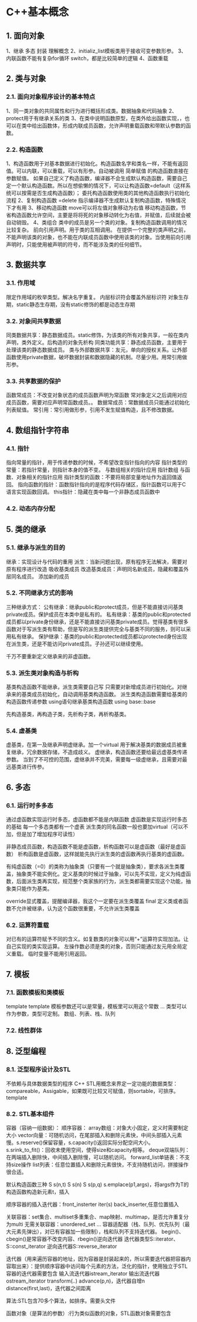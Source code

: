 # C++基本概念

## 1. 面向对象
1、继承 多态 封装 理解概念
2、initializ_list模板类用于接收可变参数形参。
3、内联函数不能有复杂for循环 switch，都是比较简单的逻辑
4、函数重载

## 2. 类与对象
### 2.1. 面向对象程序设计的基本特点
1、同一类对象的共同属性和行为进行概括形成类。数据抽象和代码抽象
2、protect用于有继承关系的类
3、在类中说明函数原型，在类外给出函数实现，，也可以在类中给出函数体，形成内联成员函数，允许声明重载函数和带默认参数的函数。
### 2.2. 构造函数
1、构造函数用于对基本数据进行初始化。构造函数名字和类名一样，不能有返回值。可以内联，可以重载，可以有形参。自动被调用
简单赋值 的构造函数直接在参数赋值。
如果自己定义了构造函数，编译器不会生成默认构造函数，需要自己定一个默认构造函数。所以在想偷懒的情况下，可以让构造函数=default（这样系统可以按需是否生成构造函数）；
委托构造函数使用类的其他构造函数执行初始化流程
2、复制构造函数
=delete 指示编译器不生成默认复制构造函数，特殊情况下才有用
3、移动构造函数
move可以将左值对象移动为右值
移动构造函数，节省构造函数允许空间，主要是将将死的对象移动转化为右值，并赋值，后续就会被自动销毁。
4、类组合
类中的成员是另一个类的对象。复制构造函数调用的情况比较复杂。
前向引用声明。用于类的互相调用。
在提供一个完整的类声明之前，不能声明该类的对象，也不能在内联成员函数中使用该类的对象。当使用前向引用声明时，只能使用被声明的符号，而不能涉及类的任何细节。

## 3. 数据共享
### 3.1. 作用域
限定作用域的枚举类型。解决名字重复。
内层标识符会覆盖外层标识符
对象生存期，static静态生存期，没有static修饰的都是动态生存期
### 3.2. 对象间共享数据
同类数据共享：静态数据成员。static修饰，为该类的所有对象共享，一般在类内声明，类外定义。后构造的对象先析构
同类功能共享：静态成员函数，主要用于处理该类的静态数据成员。
类与外部数据共享：友元，单向的授权关系。让外部函数使用private数据，破坏数据封装和数据隐藏的机制。尽量少用。用常引用做形参。
### 3.3. 共享数据的保护
函数常成员：不改变对象状态的成员函数声明为常函数
常对象定义之后调用对应成员函数，需要对应声明常函数成员。。
数据常成员：常数据成员只能通过初始化列表赋值。
常引用：常引用做形参，引用不发生赋值构造，且不修改数据。


## 4. 数组指针字符串
### 4.1. 指针
指向常量的指针，用于传递参数的时候，不希望改变指针指向的内容
指针类型的常量：若指针常量，则指针本身的值不变。
与数组相关的指针应用
指针数组
与函数、对象相关的指针应用
指针类型的函数：不要将局部变量地址作为返回值返回。
指向函数的指针：函数指针指向的是程序代码存储区，指针函数可以用于C语言实现函数回调。
this指针：隐藏在类中每一个非静态成员函数中

### 4.2. 动态内存分配

## 5. 类的继承
### 5.1. 继承与派生的目的
继承：实现设计与代码的重用
派生：当新问题出现，原有程序无法解决，需要对原有程序进行改造
吸收基类成员
改造基类成员：声明同名新成员，隐藏和覆盖外层同名成员。
添加新的成员

### 5.2. 不同继承方式的影响
三种继承方式：
公有继承：继承public和protect成员，但是不能直接访问基类private成员。保护成员在本类中是私有的。
私有继承：基类的public和protected成员都以private身份继承，还是不能直接访问基类private成员。觉得基类有很多函数对于写派生类有帮助，但是写的派生类提供完全与基类不同的服务，则可以采用私有继承。
保护继承：基类的public和protected成员都以protected身份出现在派生类，还是不能访问private成员。子孙还可以继续使用。

千万不要重新定义继承来的非虚函数。

### 5.3. 派生类对象构造与析构
基类构造函数不能继承，派生类需要自己写
只需要对新增成员进行初始化。对继承来的基类成员初始化，自动调用基类构造函数。
派生类构造函数需要给基类的构造函数传递参数
using语句继承基类构造函数 using base::base

先构造基类，再构造子类，先析构子类，再析构基类。
### 5.4. 虚基类
虚基类，在第一及继承声明虚继承。加一个virtual
用于解决基类的数据成员被重复继承，冗余数据存储，不造成歧义。
虚继承，构造函数还要给最远虚基类传递参数。
当到了不可控的范围，虚继承并不完美，需要每一级虚继承，且需要对最远基类进行传参。

## 6. 多态
### 6.1. 运行时多多态
通过虚函数实现运行时多态，虚函数都不能是内联函数
虚函数是实现运行时多态的基础
每一个多态类都有一个虚表 
派生类的同名函数一般也要加virtual（可以不加，但是加了增加程序可读性）

非静态成员函数，构造函数不能是虚函数，析构函数可以是虚函数（最好是虚函数）
析构函数是虚函数，这样就能先执行派生类的虚函数再执行基类的虚函数。

有纯虚函数（=0）的类称为抽象类（只要有一个就是抽象类），要求各派生类覆盖，抽象类不能实例化。定义基类的时候过于抽象，可以先不实现，定义为纯虚函数，后面派生类再实现，规范整个类家族的行为，派生类都需要实现这个功能，抽象类只能作为基类。

override显式覆盖，提醒编译器，我这个一定要在派生类覆盖
final 定义类或者函数不允许被继承，认为这个函数很重要，不允许派生类覆盖

### 6.2. 运算符重载
对已有的运算符赋予不同的含义。如复数类的对象可以用“+”运算符实现加法。让自己实现的类实现运算。
左操作数必须是类的对象，否则只能通过友元用全局定义重载。
临时变量不能用引用返回。

## 7. 模板
### 7.1. 函数模板和类模板
template<typename T>
template<class T>
模板参数还可以是常量，模板里可以用这个常数
...
类型可以作为参数，类型可定制。
数组、列表、栈、队列

### 7.2. 线性群体


## 8. 泛型编程
### 8.1. 泛型程序设计及STL
不依赖与具体数据类型的程序
C++ STL用概念来界定一定功能的数据类型： compareable，Assigable，如果既可比较又可赋值，则sortable，可排序。
template<typename Sortable>

### 8.2. STL基本组件
容器（容纳一组数据）：
顺序容器：
array数组：对象大小固定，定义时需要制定大小
vector向量：可随机访问，在尾部插入和删除元素快，中间头部插入元素慢。s.reserve()保留容量，s.capacity()返回实际分配空间大小。 s.srink_to_fit()：回收未使用空间，使得size和capacity相等。
deque双端队列：在两端插入删除快，中间插入删除慢，可以随机访问。
forward_list单链表：不支持size操作
list列表：任意位置插入和删除元素很快，不支持随机访问，拼接操作很合适。

默认构造函数三种 S s(n,t) S s(n)  S s(p,q)
s.emplace(p1,args)，将args作为T的构造函数构造新元素t，插入

顺序容器的插入迭代器：front_insterter iter(s) back_inserter,任意位置插入 

关联容器：set集合、multiset多重集合、map映射、multimap，是否允许重复分为multi
无需关联容器：unordered_set ...
容器适配器（栈、队列、优先队列（最大元素先弹出），对已有容器加一些限制），栈和队列不支持迭代器。
begin()、cbegin()是常容器不改变内容、rbegin()逆向迭代器
迭代器类型S::iterator、S::const_iterator
逆向迭代器S::reverse_iterator

迭代器（用来遍历容器的地址，因为容器是封装起来的，所以需要迭代器把容器内容取出来）：提供顺序容器中访问每个元素的方法，泛化的指针，使用独立于STL容器的迭代器需要包含<iterator>
输入流迭代器istream_iterator<T>
输出流迭代器ostream_iterator<T>
transform(..)
advance(p,n)，迭代器自增n
distance(first,last)，迭代器之间距离

算法:STL包含70多个算法，如排序。需要头文件<algotithm>

函数对象（是算法的参数）:行为类似函数的对象，STL函数对象需要包含<functional>


